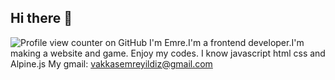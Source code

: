 ## Hi there 👋
![Profile view counter on GitHub](https://komarev.com/ghpvc/?username=vakkas1234)
I'm Emre.I'm a frontend developer.I'm making a website and game. Enjoy my codes. I know javascript html css and Alpine.js
My gmail: vakkasemreyildiz@gmail.com
<!--
**vakkas1234/vakkas1234** is a ✨ _special_ ✨ repository because its `README.md` (this file) appears on your GitHub profile.

Here are some ideas to get you started:

- 🔭 I’m currently working on ...
- 🌱 I’m currently learning ...
- 👯 I’m looking to collaborate on ...
- 🤔 I’m looking for help with ...
- 💬 Ask me about ...
- 📫 How to reach me: ...
- 😄 Pronouns: ...
- ⚡ Fun fact: ...
-->
